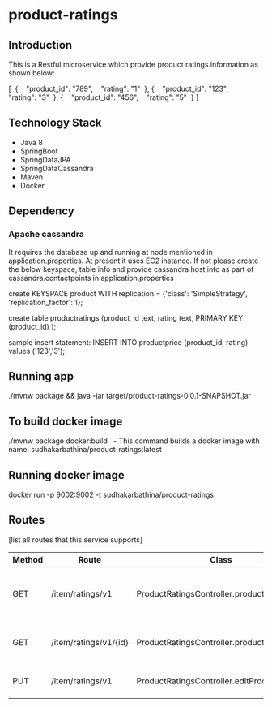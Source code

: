 # product-ratings

## Introduction
This is a Restful microservice which provide product ratings information as shown below:

[  
{    "product_id": "789",    "rating": "1"  },
{    "product_id": "123",    "rating": "3"  },
{    "product_id": "456",    "rating": "5"  }
]

## Technology Stack
* Java 8
* SpringBoot
* SpringDataJPA
* SpringDataCassandra
* Maven
* Docker

## Dependency

### Apache cassandra
It requires the database up and running at node mentioned in application.properties. At present it uses EC2 instance.
If not please create the below keyspace, table info and provide cassandra host info as part of cassandra.contactpoints in application.properties

create KEYSPACE product WITH replication = {'class': 'SimpleStrategy', 'replication_factor': 1};

create table productratings (product_id text, rating text, PRIMARY KEY (product_id) );

sample insert statement: INSERT INTO productprice (product_id, rating) values ('123','3');

## Running app

./mvnw package && java -jar target/product-ratings-0.0.1-SNAPSHOT.jar

## To build docker image

./mvnw package docker:build   - This command builds a docker image with name: sudhakarbathina/product-ratings:latest

## Running docker image

docker run -p 9002:9002 -t sudhakarbathina/product-ratings   

## Routes

[list all routes that this service supports]

| Method | Route | Class | Description
| ------ | ----- | ----- | -----------
| GET | /item/ratings/v1 | ProductRatingsController.products | Lists all ItemIds available along with their rating
| GET | /item/ratings/v1/{id} | ProductRatingsController.productRatingById | Provides requested Itemid and rating
| PUT | /item/ratings/v1 | ProductRatingsController.editProductRating | updates rating for a input Itemid
